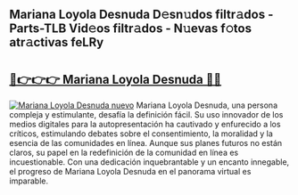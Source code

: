 ## Mariana Loyola Desnuda D𝚎sn𝚞dos filtr𝚊dos - Parts-TLB Vid𝚎os filtr𝚊dos - N𝚞evas f𝚘tos atr𝚊ctivas feLRy

# <h2><a href="http://mb1tnsq.tromn.icu/?c=Mariana+Loyola+Desnuda">🔗👉👉👉 Mariana Loyola Desnuda 🔗🔗</a></h2>

[![Mariana Loyola Desnuda nuevo](https://i.imgur.com/pEAQMta.gif)](http://mb1tnsq.tromn.icu/?c=Mariana+Loyola+Desnuda)
Mariana Loyola Desnuda, una persona compleja y estimulante, desafía la definición fácil. Su uso innovador de los medios digitales para la autopresentación ha cautivado y enfurecido a los críticos, estimulando debates sobre el consentimiento, la moralidad y la esencia de las comunidades en línea. Aunque sus planes futuros no están claros, su papel en la redefinición de la comunidad en línea es incuestionable. Con una dedicación inquebrantable y un encanto innegable, el progreso de Mariana Loyola Desnuda en el panorama virtual es imparable.
